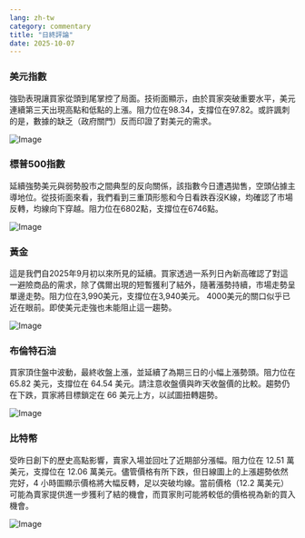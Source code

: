 ```yaml
---
lang: zh-tw
category: commentary
title: "日終評論"
date: 2025-10-07
---
```


### 美元指數

強勁表現讓買家從頭到尾掌控了局面。技術面顯示，由於買家突破重要水平，美元連續第三天出現高點和低點的上漲。阻力位在98.34，支撐位在97.82。或許諷刺的是，數據的缺乏（政府關門）反而印證了對美元的需求。

![Image](https://markleighedu.github.io/img/Oct-2025/07-Oct-2025/usdindex.jpg)

### 標普500指數

延續強勢美元與弱勢股市之間典型的反向關係，該指數今日遭遇拋售，空頭佔據主導地位。從技術面來看，我們看到三重頂形態和今日看跌吞沒K線，均確認了市場反轉，均線向下穿越。阻力位在6802點，支撐位在6746點。

![Image](https://markleighedu.github.io/img/Oct-2025/07-Oct-2025/sp500.jpg)

### 黃金

這是我們自2025年9月初以來所見的延續。買家透過一系列日內新高確認了對這一避險商品的需求，除了偶爾出現的短暫獲利了結外，隨著漲勢持續，市場走勢呈單邊走勢。阻力位在3,990美元，支撐位在3,940美元。 4000美元的關口似乎已近在眼前。即使美元走強也未能阻止這一趨勢。

![Image](https://markleighedu.github.io/img/Oct-2025/07-Oct-2025/gold.jpg)

### 布倫特石油

買家頂住盤中波動，最終收盤上漲，並延續了為期三日的小幅上漲勢頭。阻力位在 65.82 美元，支撐位在 64.54 美元。請注意收盤價與昨天收盤價的比較。趨勢仍在下跌，買家將目標鎖定在 66 美元上方，以試圖扭轉趨勢。

![Image](https://markleighedu.github.io/img/Oct-2025/07-Oct-2025/brentoil.jpg)

### 比特幣

受昨日創下的歷史高點影響，賣家入場並回吐了近期部分漲幅。阻力位在 12.51 萬美元，支撐位在 12.06 萬美元。儘管價格有所下跌，但日線圖上的上漲趨勢依然完好，4 小時圖顯示價格將大幅反轉，足以突破均線。當前價格（12.2 萬美元）可能為賣家提供進一步獲利了結的機會，而買家則可能將較低的價格視為新的買入機會。

![Image](https://markleighedu.github.io/img/Oct-2025/07-Oct-2025/bitcoin.jpg)

